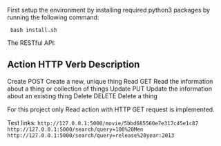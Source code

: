 First setup the environment by installing required python3 packages by running the following command:

``` bash install.sh```

The RESTful API:

Action	HTTP Verb	Description
-----------------------------------------------------------------------------
Create	POST	    Create a new, unique thing
Read	GET	        Read the information about a thing or collection of things
Update	PUT	        Update the information about an existing thing
Delete	DELETE	    Delete a thing


For this project only Read action with HTTP GET request is implemented.

Test links:
``http://127.0.0.1:5000/movie/5bbd685560e7e317c45e1c87``
``http://127.0.0.1:5000/search/query=100%20Men``
``http://127.0.0.1:5000/search/query=release%20year:2013``
